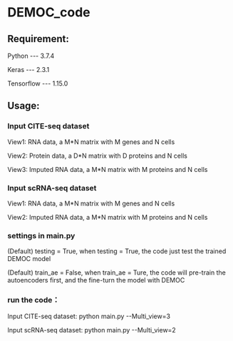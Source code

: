 # DEMOC_code
## Requirement:

Python --- 3.7.4

Keras --- 2.3.1

Tensorflow --- 1.15.0

## Usage:

### Input CITE-seq dataset
   View1: RNA data, a M*N matrix with M genes and N cells
   
   View2: Protein data, a D*N matrix with D proteins and N cells
   
   View3: Imputed RNA data, a M*N matrix with M proteins and N cells

### Input scRNA-seq dataset
   View1: RNA data, a M*N matrix with M genes and N cells
   
   View2: Imputed RNA data, a M*N matrix with M proteins and N cells

### settings in main.py
  (Default) testing = True, when testing = True, the code just test the trained DEMOC model  
  
  (Default) train_ae = False, when train_ae = Ture, the code will pre-train the autoencoders first, and the fine-turn the model with DEMOC

### run the code：
  Input CITE-seq dataset: python main.py --Multi_view=3
  
  Input scRNA-seq dataset: python main.py --Multi_view=2

